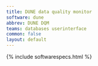 ```yaml
---
title: DUNE data quality monitor
software: dune
abbrev: DUNE DQM
teams: databases userinterface
common: false
layout: default
---
```


{% include softwarespecs.html %}
